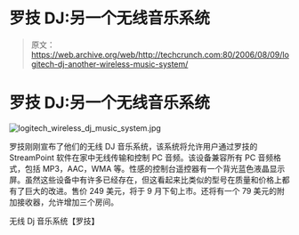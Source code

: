 # 罗技 DJ:另一个无线音乐系统

> 原文：<https://web.archive.org/web/http://techcrunch.com:80/2006/08/09/logitech-dj-another-wireless-music-system/>

# 罗技 DJ:另一个无线音乐系统

![logitech_wireless_dj_music_system.jpg](img/59536f56a668e7b00fea33d679d9be5b.png)

罗技刚刚宣布了他们的无线 DJ 音乐系统，该系统将允许用户通过罗技的 StreamPoint 软件在家中无线传输和控制 PC 音频。该设备兼容所有 PC 音频格式，包括 MP3，AAC，WMA 等。性感的控制台遥控器有一个背光蓝色液晶显示屏。虽然这些设备中有许多已经存在，但这看起来比类似的型号在质量和价格上都有了巨大的改进。售价 249 美元，将于 9 月下旬上市。还将有一个 79 美元的附加接收器，允许增加三个房间。

无线 Dj 音乐系统【罗技】
